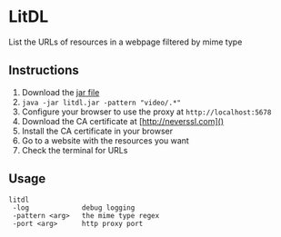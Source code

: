# LitDL
List the URLs of resources in a webpage filtered by mime type

## Instructions
1. Download the [jar file](https://github.com/XMB5/LitDL/releases/download/1.0/LitDL-with-dependencies.jar)
2. `java -jar litdl.jar -pattern "video/.*"`
3. Configure your browser to use the proxy at `http://localhost:5678`
4. Download the CA certificate at [http://neverssl.com]()
5. Install the CA certificate in your browser
6. Go to a website with the resources you want
7. Check the terminal for URLs

## Usage
```
litdl
 -log             debug logging
 -pattern <arg>   the mime type regex
 -port <arg>      http proxy port
 ```